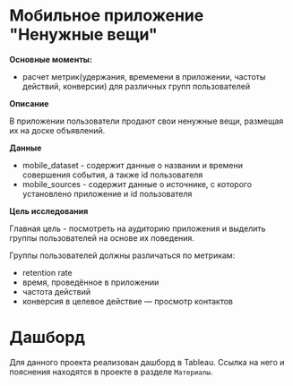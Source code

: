 # Мобильное приложение "Ненужные вещи"
**Основные моменты:**
- расчет метрик(удержания, времемени в приложении, частоты действий, конверсии) для различных групп пользователей

**Описание**

В приложении пользователи продают свои ненужные вещи, размещая их на доске объявлений.

**Данные**

- mobile_dataset - содержит данные о названии и времени совершения события, а также id пользователя
- mobile_sources - содержит данные о источнике, с которого установлено приложение и id пользователя

**Цель исследования**

Главная цель - посмотреть на аудиторию приложения и выделить группы пользователей на основе их поведения.

Группы пользователей должны различаться по метрикам:
- retention rate
- время, проведённое в приложении
- частота действий
- конверсия в целевое действие — просмотр контактов

# Дашборд
Для данного проекта реализован дашборд в Tableau. Ссылка на него и пояснения находятся в проекте в разделе `Материалы`.
